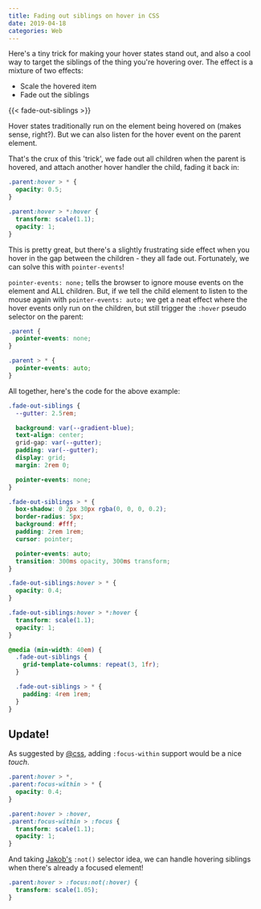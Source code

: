 ```yaml
---
title: Fading out siblings on hover in CSS
date: 2019-04-18
categories: Web
---
```


Here's a tiny trick for making your hover states stand out, and also a cool way to target the siblings of the thing you're hovering over. The effect is a mixture of two effects:

- Scale the hovered item
- Fade out the siblings

{{< fade-out-siblings >}}

Hover states traditionally run on the element being hovered on (makes sense, right?). But we can also listen for the hover event on the parent element.

That's the crux of this 'trick', we fade out all children when the parent is hovered, and attach another hover handler the child, fading it back in:

```css
.parent:hover > * {
  opacity: 0.5;
}

.parent:hover > *:hover {
  transform: scale(1.1);
  opacity: 1;
}
```

This is pretty great, but there's a slightly frustrating side effect when you hover in the gap between the children - they all fade out. Fortunately, we can solve this with `pointer-events`!

`pointer-events: none;` tells the browser to ignore mouse events on the element and ALL children. But, if we tell the child element to listen to the mouse again with `pointer-events: auto;` we get a neat effect where the hover events only run on the children, but still trigger the `:hover` pseudo selector on the parent:

```css
.parent {
  pointer-events: none;
}

.parent > * {
  pointer-events: auto;
}
```


All together, here's the code for the above example:

```css
.fade-out-siblings {
  --gutter: 2.5rem;

  background: var(--gradient-blue);
  text-align: center;
  grid-gap: var(--gutter);
  padding: var(--gutter);
  display: grid;
  margin: 2rem 0;

  pointer-events: none;
}

.fade-out-siblings > * {
  box-shadow: 0 2px 30px rgba(0, 0, 0, 0.2);
  border-radius: 5px;
  background: #fff;
  padding: 2rem 1rem;
  cursor: pointer;

  pointer-events: auto;
  transition: 300ms opacity, 300ms transform;
}

.fade-out-siblings:hover > * {
  opacity: 0.4;
}

.fade-out-siblings:hover > *:hover {
  transform: scale(1.1);
  opacity: 1;
}

@media (min-width: 40em) {
  .fade-out-siblings {
    grid-template-columns: repeat(3, 1fr);
  }

  .fade-out-siblings > * {
    padding: 4rem 1rem;
  }
}
```


## Update!

As suggested by [@css](https://twitter.com/css/status/1121039342594666502), adding `:focus-within` support would be a nice _touch_.

```css
.parent:hover > *,
.parent:focus-within > * {
  opacity: 0.4;
}

.parent:hover > :hover,
.parent:focus-within > :focus {
  transform: scale(1.1);
  opacity: 1;
}
```

And taking [Jakob's](https://twitter.com/eriksen_dk/status/1121067556662648832) `:not()` selector idea, we can handle hovering siblings when there's already a focused element!

```css
.parent:hover > :focus:not(:hover) {
  transform: scale(1.05);
}
```
